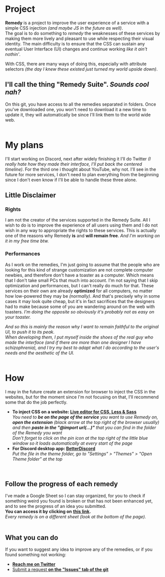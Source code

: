 # Project
<strong>Remedy</strong> is a project to improve the user experience of a service with a simple CSS injection *(and maybe JS in the future as well)*.<br>
The goal is to do something to *remedy* the weaknesses of these services by making them more lively and pleasant to use while respecting their visual identity. The main difficulty is to ensure that the CSS can sustain any eventual User Interface (UI) changes and continue working *like it ain't nothin'*.

With CSS, there are many ways of doing this, especially with attribute selectors <i>(the day I knew these existed just turned my world upside down)</i>.

## I'll call the thing "Remedy Suite". *Sounds cool nah?*
On this git, you have access to all the remedies separated in folders. Once you've downloaded one, you won't need to download it a new time to update it, they will automatically be since I'll link them to the world wide web.<br>
<br>

# My plans
I'll start working on Discord, next after widely finishing it I'll do Twitter <i>(I really hate how they made their interface, I'll put back the centered timeline)</i>. For the third one i thought about YouTube, why not. I'll see in the future for more services, I don't need to plan everything from the beginning since I don't even know if I'll be able to handle these three alone.

## Little Disclaimer
### Rights
I am not the creator of the services supported in the Remedy Suite. All I wish to do is to improve the experience of all users using them and I do not wish in any way to appropriate the rights to these services. This is actually one of the reasons why Remedy **is** and **will remain free**. *And I'm working on it in my free time btw.*

### Performances
As I work on the remedies, I'm just going to assume that the people who are looking for this kind of strange customization are not complete computer newbies, and therefore don't have a toaster as a computer. Which means that I don't take small PCs that much into account. I'm not saying that I skip optimization and performances, but I can't really do much for that. These services on their own are already **optimized** for all computers, no matter how low-powered they may be *(normally)*. And that's precisely why in some cases it may look quite cheap, but it's in fact sacrifices that the designers had to make because some of you are wandering around on the web with toasters. *I'm doing the opposite so obviously it's probably not as easy on your toaster.*

*And so this is mainly the reason why I want to remain faithful to the original UI, to push it to its peak.*<br>
*When developing them, I put myself inside the shoes of the real guy who made the interface (and if there are more than one designer I have schizophrenia), and I try my best to adapt what I do according to the user's needs and the aesthetic of the UI.*<br>
<br>

# How
I may in the future create an extension for browser to inject the CSS in the websites, but for the moment since I'm not focusing on that, I'll recommend some that do the job perfectly.
* **To inject CSS on a website: [Live editor for CSS, Less & Sass](https://github.com/webextensions/live-css-editor)**<br>
*You need to **be on the page of the service** you want to use Remedy on, **open the extension** (black arrow at the top right of the browser usually) and then **paste in the "@import url(...)"** that you can find in the folder of the Remedy you want*<br>
*Don't forget to click on the pin icon at the top right of the little blue window so it loads automatically at every start of the page*<br>
* **For Discord desktop app: [BetterDiscord](https://betterdiscord.net/home/)**<br>
*Put the file in the theme folder, go to "Settings" > "Themes" > "Open Theme folder" at the top*
<br>

## Follow the progress of each remedy
I've made a Google Sheet so I can stay organized, for you to check if something weird you found is broken or that has not been enhanced yet, and to see the progress of an idea you submitted.<br>
**You can access it by clicking on** [**this link**](https://docs.google.com/spreadsheets/d/1LR8RfaxjRO9Ev-tWh12wy1si0-57OXMxzTpdTz63WPo/edit?usp=sharing)**.**<br>
*Every remedy is on a different sheet (look at the bottom of the page).*
<br>
<br>

## What you can do
If you want to suggest any idea to improve any of the remedies, or if you found something not working:
* **[Reach me on Twitter](https://twitter.com/Yolanare)**
* [Submit a request **on the "Issues" tab of the git**](https://github.com/Yolanare/Remedy-Suite/issues)
